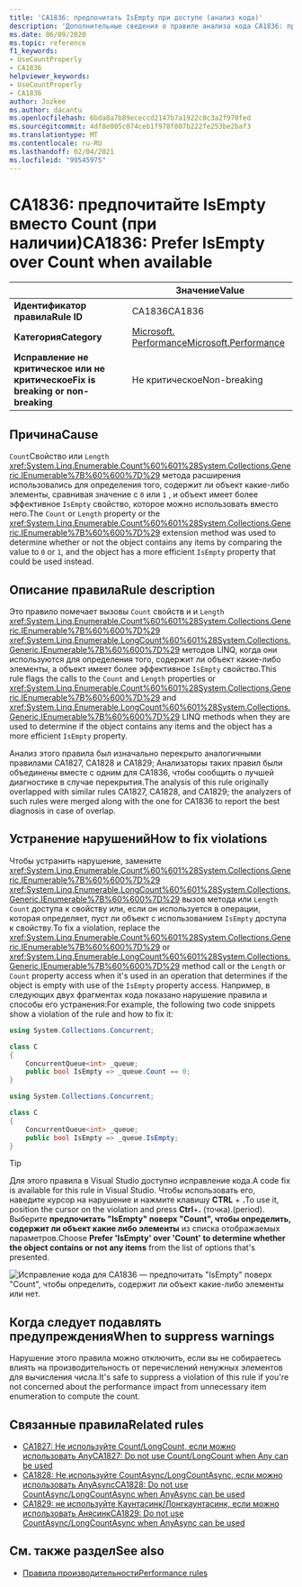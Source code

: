 ```yaml
---
title: 'CA1836: предпочитать IsEmpty при доступе (анализ кода)'
description: 'Дополнительные сведения о правиле анализа кода CA1836: предпочитать IsEmpty для счетчика, если доступно'
ms.date: 06/09/2020
ms.topic: reference
f1_keywords:
- UseCountProperly
- CA1836
helpviewer_keywords:
- UseCountProperly
- CA1836
author: Jozkee
ms.author: dacantu
ms.openlocfilehash: 6bda8a7b89ececcd2147b7a1922c0c3a2f970fed
ms.sourcegitcommit: 4df8e005c074ceb1f978f007b222fe253be2baf3
ms.translationtype: MT
ms.contentlocale: ru-RU
ms.lasthandoff: 02/04/2021
ms.locfileid: "99545975"
---
```

# <a name="ca1836-prefer-isempty-over-count-when-available"></a><span data-ttu-id="b8945-103">CA1836: предпочитайте IsEmpty вместо Count (при наличии)</span><span class="sxs-lookup"><span data-stu-id="b8945-103">CA1836: Prefer IsEmpty over Count when available</span></span>

| | <span data-ttu-id="b8945-104">Значение</span><span class="sxs-lookup"><span data-stu-id="b8945-104">Value</span></span> |
|-|-|
| <span data-ttu-id="b8945-105">**Идентификатор правила**</span><span class="sxs-lookup"><span data-stu-id="b8945-105">**Rule ID**</span></span> |<span data-ttu-id="b8945-106">CA1836</span><span class="sxs-lookup"><span data-stu-id="b8945-106">CA1836</span></span>|
| <span data-ttu-id="b8945-107">**Категория**</span><span class="sxs-lookup"><span data-stu-id="b8945-107">**Category**</span></span> |[<span data-ttu-id="b8945-108">Microsoft. Performance</span><span class="sxs-lookup"><span data-stu-id="b8945-108">Microsoft.Performance</span></span>](performance-warnings.md)|
| <span data-ttu-id="b8945-109">**Исправление не критическое или не критическое**</span><span class="sxs-lookup"><span data-stu-id="b8945-109">**Fix is breaking or non-breaking**</span></span> |<span data-ttu-id="b8945-110">Не критическое</span><span class="sxs-lookup"><span data-stu-id="b8945-110">Non-breaking</span></span>|

## <a name="cause"></a><span data-ttu-id="b8945-111">Причина</span><span class="sxs-lookup"><span data-stu-id="b8945-111">Cause</span></span>

<span data-ttu-id="b8945-112">`Count`Свойство или `Length` <xref:System.Linq.Enumerable.Count%60%601%28System.Collections.Generic.IEnumerable%7B%60%600%7D%29> метода расширения использовались для определения того, содержит ли объект какие-либо элементы, сравнивая значение с `0` или `1` , и объект имеет более эффективное `IsEmpty` свойство, которое можно использовать вместо него.</span><span class="sxs-lookup"><span data-stu-id="b8945-112">The `Count` or `Length` property or the <xref:System.Linq.Enumerable.Count%60%601%28System.Collections.Generic.IEnumerable%7B%60%600%7D%29> extension method was used to determine whether or not the object contains any items by comparing the value to `0` or `1`, and the object has a more efficient `IsEmpty` property that could be used instead.</span></span>

## <a name="rule-description"></a><span data-ttu-id="b8945-113">Описание правила</span><span class="sxs-lookup"><span data-stu-id="b8945-113">Rule description</span></span>

<span data-ttu-id="b8945-114">Это правило помечает вызовы `Count` свойств и и `Length` <xref:System.Linq.Enumerable.Count%60%601%28System.Collections.Generic.IEnumerable%7B%60%600%7D%29> <xref:System.Linq.Enumerable.LongCount%60%601%28System.Collections.Generic.IEnumerable%7B%60%600%7D%29> методов LINQ, когда они используются для определения того, содержит ли объект какие-либо элементы, а объект имеет более эффективное `IsEmpty` свойство.</span><span class="sxs-lookup"><span data-stu-id="b8945-114">This rule flags the calls to the `Count` and `Length` properties or <xref:System.Linq.Enumerable.Count%60%601%28System.Collections.Generic.IEnumerable%7B%60%600%7D%29> and <xref:System.Linq.Enumerable.LongCount%60%601%28System.Collections.Generic.IEnumerable%7B%60%600%7D%29> LINQ methods when they are used to determine if the object contains any items and the object has a more efficient `IsEmpty` property.</span></span>

<span data-ttu-id="b8945-115">Анализ этого правила был изначально перекрыто аналогичными правилами CA1827, CA1828 и CA1829; Анализаторы таких правил были объединены вместе с одним для CA1836, чтобы сообщить о лучшей диагностике в случае перекрытия.</span><span class="sxs-lookup"><span data-stu-id="b8945-115">The analysis of this rule originally overlapped with similar rules CA1827, CA1828, and CA1829; the analyzers of such rules were merged along with the one for CA1836 to report the best diagnosis in case of overlap.</span></span>

## <a name="how-to-fix-violations"></a><span data-ttu-id="b8945-116">Устранение нарушений</span><span class="sxs-lookup"><span data-stu-id="b8945-116">How to fix violations</span></span>

<span data-ttu-id="b8945-117">Чтобы устранить нарушение, замените <xref:System.Linq.Enumerable.Count%60%601%28System.Collections.Generic.IEnumerable%7B%60%600%7D%29> <xref:System.Linq.Enumerable.LongCount%60%601%28System.Collections.Generic.IEnumerable%7B%60%600%7D%29> вызов метода или `Length` `Count` доступа к свойству или, если он используется в операции, которая определяет, пуст ли объект с использованием `IsEmpty` доступа к свойству.</span><span class="sxs-lookup"><span data-stu-id="b8945-117">To fix a violation, replace the <xref:System.Linq.Enumerable.Count%60%601%28System.Collections.Generic.IEnumerable%7B%60%600%7D%29> or <xref:System.Linq.Enumerable.LongCount%60%601%28System.Collections.Generic.IEnumerable%7B%60%600%7D%29> method call or the `Length` or `Count` property access when it's used in an operation that determines if the object is empty with use of the `IsEmpty` property access.</span></span> <span data-ttu-id="b8945-118">Например, в следующих двух фрагментах кода показано нарушение правила и способы его устранения:</span><span class="sxs-lookup"><span data-stu-id="b8945-118">For example, the following two code snippets show a violation of the rule and how to fix it:</span></span>

```csharp
using System.Collections.Concurrent;

class C
{
    ConcurrentQueue<int> _queue;
    public bool IsEmpty => _queue.Count == 0;
}
```

```csharp
using System.Collections.Concurrent;

class C
{
    ConcurrentQueue<int> _queue;
    public bool IsEmpty => _queue.IsEmpty;
}
```

> [!TIP]
> <span data-ttu-id="b8945-119">Для этого правила в Visual Studio доступно исправление кода.</span><span class="sxs-lookup"><span data-stu-id="b8945-119">A code fix is available for this rule in Visual Studio.</span></span> <span data-ttu-id="b8945-120">Чтобы использовать его, наведите курсор на нарушение и нажмите клавишу **CTRL** + **.**</span><span class="sxs-lookup"><span data-stu-id="b8945-120">To use it, position the cursor on the violation and press **Ctrl**+**.**</span></span> <span data-ttu-id="b8945-121">(точка).</span><span class="sxs-lookup"><span data-stu-id="b8945-121">(period).</span></span> <span data-ttu-id="b8945-122">Выберите **предпочитать "IsEmpty" поверх "Count", чтобы определить, содержит ли объект какие либо элементы** из списка отображаемых параметров.</span><span class="sxs-lookup"><span data-stu-id="b8945-122">Choose **Prefer 'IsEmpty' over 'Count' to determine whether the object contains or not any items** from the list of options that's presented.</span></span>
>
> ![Исправление кода для CA1836 — предпочитать "IsEmpty" поверх "Count", чтобы определить, содержит ли объект какие-либо элементы или нет.](media/ca1836-codefix.png)

## <a name="when-to-suppress-warnings"></a><span data-ttu-id="b8945-124">Когда следует подавлять предупреждения</span><span class="sxs-lookup"><span data-stu-id="b8945-124">When to suppress warnings</span></span>

<span data-ttu-id="b8945-125">Нарушение этого правила можно отключить, если вы не собираетесь влиять на производительность от перечислений ненужных элементов для вычисления числа.</span><span class="sxs-lookup"><span data-stu-id="b8945-125">It's safe to suppress a violation of this rule if you're not concerned about the performance impact from unnecessary item enumeration to compute the count.</span></span>

## <a name="related-rules"></a><span data-ttu-id="b8945-126">Связанные правила</span><span class="sxs-lookup"><span data-stu-id="b8945-126">Related rules</span></span>

- [<span data-ttu-id="b8945-127">CA1827: Не используйте Count/LongCount, если можно использовать Any</span><span class="sxs-lookup"><span data-stu-id="b8945-127">CA1827: Do not use Count/LongCount when Any can be used</span></span>](ca1827.md)
- [<span data-ttu-id="b8945-128">CA1828: Не используйте CountAsync/LongCountAsync, если можно использовать AnyAsync</span><span class="sxs-lookup"><span data-stu-id="b8945-128">CA1828: Do not use CountAsync/LongCountAsync when AnyAsync can be used</span></span>](ca1828.md)
- [<span data-ttu-id="b8945-129">CA1829: не используйте Каунтасинк/Лонгкаунтасинк, если можно использовать Анясинк</span><span class="sxs-lookup"><span data-stu-id="b8945-129">CA1829: Do not use CountAsync/LongCountAsync when AnyAsync can be used</span></span>](ca1828.md)

## <a name="see-also"></a><span data-ttu-id="b8945-130">См. также раздел</span><span class="sxs-lookup"><span data-stu-id="b8945-130">See also</span></span>

- [<span data-ttu-id="b8945-131">Правила производительности</span><span class="sxs-lookup"><span data-stu-id="b8945-131">Performance rules</span></span>](performance-warnings.md)
